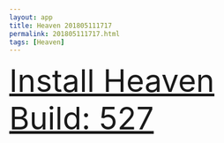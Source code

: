 ```yaml
---
layout: app
title: Heaven 201805111717
permalink: 201805111717.html
tags: [Heaven]
---
```

<div class="pure-g">
    <div class="pure-u-1-1" style="font-size: 4em">
        <a class="pure-button-primary" href="itms-services://?action=download-manifest&url=https%3A%2F%2Flitsungyisigono.github.io%2FTestScript%2Fmanifests%2F201805111717.plist"><i class="fa fa-download" aria-hidden="true"></i>Install Heaven Build: 527</a>
    </div>
</div>
